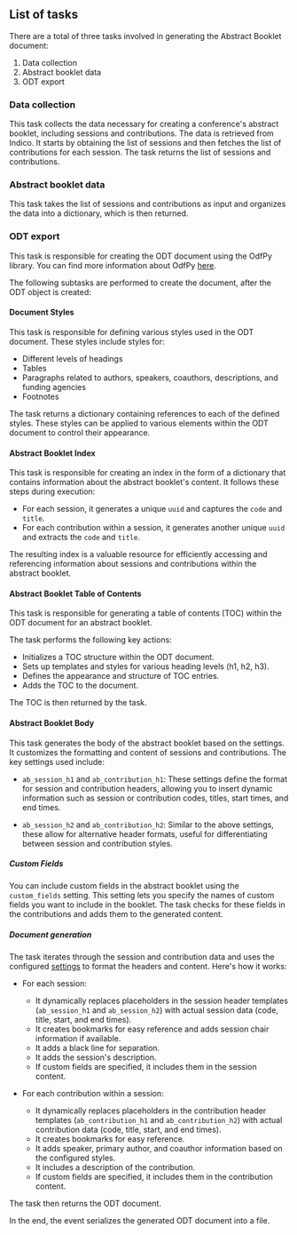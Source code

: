 ## List of tasks

There are a total of three tasks involved in generating the Abstract Booklet document:

1. Data collection
2. Abstract booklet data
3. ODT export

### Data collection

This task collects the data necessary for creating a conference's abstract booklet, including sessions and contributions. The data is retrieved from Indico. It starts by obtaining the list of sessions and then fetches the list of contributions for each session. The task returns the list of sessions and contributions.

### Abstract booklet data

This task takes the list of sessions and contributions as input and organizes the data into a dictionary, which is then returned.

### ODT export

This task is responsible for creating the ODT document using the OdfPy library. You can find more information about OdfPy [here](https://github.com/eea/odfpy).

The following subtasks are performed to create the document, after the ODT object is created:

#### Document Styles

This task is responsible for defining various styles used in the ODT document. These styles include styles for:

- Different levels of headings
- Tables
- Paragraphs related to authors, speakers, coauthors, descriptions, and funding agencies
- Footnotes

The task returns a dictionary containing references to each of the defined styles. These styles can be applied to various elements within the ODT document to control their appearance.

#### Abstract Booklet Index

This task is responsible for creating an index in the form of a dictionary that contains information about the abstract booklet's content. It follows these steps during execution:

- For each session, it generates a unique `uuid` and captures the `code` and `title`.
- For each contribution within a session, it generates another unique `uuid` and extracts the `code` and `title`.

The resulting index is a valuable resource for efficiently accessing and referencing information about sessions and contributions within the abstract booklet.

#### Abstract Booklet Table of Contents

This task is responsible for generating a table of contents (TOC) within the ODT document for an abstract booklet.

The task performs the following key actions:

- Initializes a TOC structure within the ODT document.
- Sets up templates and styles for various heading levels (h1, h2, h3).
- Defines the appearance and structure of TOC entries.
- Adds the TOC to the document.

The TOC is then returned by the task.

#### Abstract Booklet Body

This task generates the body of the abstract booklet based on the settings. It customizes the formatting and content of sessions and contributions. The key settings used include:

- `ab_session_h1` and `ab_contribution_h1`: These settings define the format for session and contribution headers, allowing you to insert dynamic information such as session or contribution codes, titles, start times, and end times.

- `ab_session_h2` and `ab_contribution_h2`: Similar to the above settings, these allow for alternative header formats, useful for differentiating between session and contribution styles.

##### Custom Fields

You can include custom fields in the abstract booklet using the `custom_fields` setting. This setting lets you specify the names of custom fields you want to include in the booklet. The task checks for these fields in the contributions and adds them to the generated content.

##### Document generation

The task iterates through the session and contribution data and uses the configured [settings](https://purr-docs.jacow.org/Functionalities/abstractBooklet/#settings) to format the headers and content. Here's how it works:

- For each session:
  - It dynamically replaces placeholders in the session header templates (`ab_session_h1` and `ab_session_h2`) with actual session data (code, title, start, and end times).
  - It creates bookmarks for easy reference and adds session chair information if available.
  - It adds a black line for separation.
  - It adds the session's description.
  - If custom fields are specified, it includes them in the session content.

- For each contribution within a session:
  - It dynamically replaces placeholders in the contribution header templates (`ab_contribution_h1` and `ab_contribution_h2`) with actual contribution data (code, title, start, and end times).
  - It creates bookmarks for easy reference.
  - It adds speaker, primary author, and coauthor information based on the configured styles.
  - It includes a description of the contribution.
  - If custom fields are specified, it includes them in the contribution content.

The task then returns the ODT document.



In the end, the event serializes the generated ODT document into a file.
